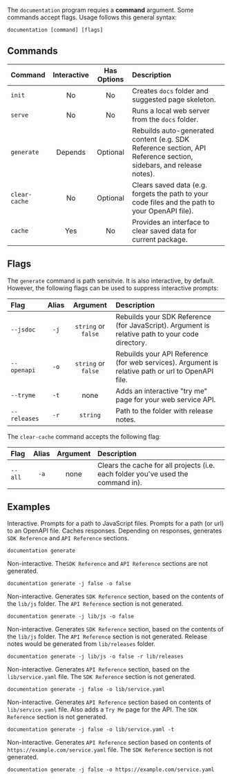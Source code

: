 The ```documentation``` program requies a **command** argument. Some commands accept flags. Usage follows this general syntax:

```shell
documentation [command] [flags]
```

## Commands

| Command           | Interactive | Has Options         | Description                                                                                                       |
| :---------------- | :---------: | :-----------------: | :---------------------------------------------------------------------------------------------------------------- |
| ```init```        | No          | No                  | Creates ```docs``` folder and suggested page skeleton.                                                            |
| ```serve```       | No          | No                  | Runs a local web server from the ```docs``` folder.                                                               |
| ```generate```    | Depends     | Optional            | Rebuilds auto-generated content (e.g. SDK Reference section, API Reference section, sidebars, and release notes). |
| ```clear-cache``` | No          | Optional            | Clears saved data (e.g. forgets the path to your code files and the path to your OpenAPI file).                   |
| ```cache``` | Yes          | No            | Provides an interface to clear saved data for current package.                   |

## Flags


The ```generate``` command is path sensitvie. It is also interactive, by default. However, the following flags can be used to suppress interactive prompts:

| Flag            | Alias    | Argument                    | Description                                                                                     |
| :-------------- | :------: | :-------------------------: | :---------------------------------------------------------------------------------------------- |
| ```--jsdoc```   | ```-j``` | ```string``` or ```false``` | Rebuilds your SDK Reference (for JavaScript). Argument is relative path to your code directory. |
| ```--openapi``` | ```-o``` | ```string``` or ```false``` | Rebuilds your API Reference (for web services). Argument is relative path or url to OpenAPI file.      |
| ```--tryme```   | ```-t``` | none                        | Adds an interactive "try me" page for your web service API.                                     |
| ```--releases```   | ```-r``` | `string`                        | Path to the folder with release notes.                                     |

The ```clear-cache``` command accepts the following flag:

| Flag            | Alias    | Argument                    | Description                                                                                     |
| :-------------- | :------: | :-------------------------: | :---------------------------------------------------------------------------------------------- |
| ```--all```     | ```-a``` | none                        | Clears the cache for all projects (i.e. each folder you've used the command in).                |



## Examples

Interactive. Prompts for a path to JavaScript files. Prompts for a path (or url) to an OpenAPI file. Caches responses. Depending on responses, generates ```SDK Reference``` and ```API Reference``` sections.

```shell
documentation generate
```

Non-interactive. The```SDK Reference``` and ```API Reference``` sections are not generated.

```shell
documentation generate -j false -o false
```

Non-interactive. Generates ```SDK Reference``` section, based on the contents of the ```lib/js``` folder. The ```API Reference``` section is not generated.

```shell
documentation generate -j lib/js -o false
```

Non-interactive. Generates ```SDK Reference``` section, based on the contents of the ```lib/js``` folder. The ```API Reference``` section is not generated. Release notes would be generated from ```lib/releases``` folder.

```shell
documentation generate -j lib/js -o false -r lib/releases
```

Non-interactive. Generates ```API Reference``` section, based on the ```lib/service.yaml``` file. The ```SDK Reference``` section is not generated.

```shell
documentation generate -j false -o lib/service.yaml
```

Non-interactive. Generates ```API Reference``` section based on contents of ```lib/service.yaml``` file. Also adds a ```Try Me``` page for the API. The ```SDK Reference``` section is not generated.

```shell
documentation generate -j false -o lib/service.yaml -t
```

Non-interactive. Generates ```API Reference``` section based on contents of ```https://example.com/service.yaml``` file. The ```SDK Reference``` section is not generated.

```shell
documentation generate -j false -o https://example.com/service.yaml
```
